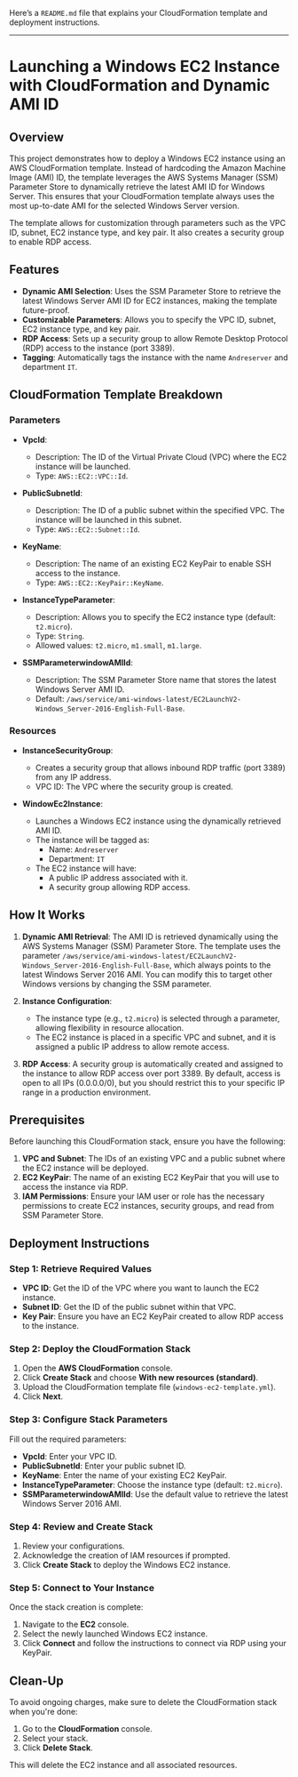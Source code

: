 Here’s a `README.md` file that explains your CloudFormation template and deployment instructions.

---

# Launching a Windows EC2 Instance with CloudFormation and Dynamic AMI ID

## Overview

This project demonstrates how to deploy a Windows EC2 instance using an AWS CloudFormation template. Instead of hardcoding the Amazon Machine Image (AMI) ID, the template leverages the AWS Systems Manager (SSM) Parameter Store to dynamically retrieve the latest AMI ID for Windows Server. This ensures that your CloudFormation template always uses the most up-to-date AMI for the selected Windows Server version.

The template allows for customization through parameters such as the VPC ID, subnet, EC2 instance type, and key pair. It also creates a security group to enable RDP access.

## Features

- **Dynamic AMI Selection**: Uses the SSM Parameter Store to retrieve the latest Windows Server AMI ID for EC2 instances, making the template future-proof.
- **Customizable Parameters**: Allows you to specify the VPC ID, subnet, EC2 instance type, and key pair.
- **RDP Access**: Sets up a security group to allow Remote Desktop Protocol (RDP) access to the instance (port 3389).
- **Tagging**: Automatically tags the instance with the name `Andreserver` and department `IT`.

## CloudFormation Template Breakdown

### Parameters

- **VpcId**: 
  - Description: The ID of the Virtual Private Cloud (VPC) where the EC2 instance will be launched.
  - Type: `AWS::EC2::VPC::Id`.
  
- **PublicSubnetId**: 
  - Description: The ID of a public subnet within the specified VPC. The instance will be launched in this subnet.
  - Type: `AWS::EC2::Subnet::Id`.

- **KeyName**: 
  - Description: The name of an existing EC2 KeyPair to enable SSH access to the instance.
  - Type: `AWS::EC2::KeyPair::KeyName`.

- **InstanceTypeParameter**: 
  - Description: Allows you to specify the EC2 instance type (default: `t2.micro`).
  - Type: `String`.
  - Allowed values: `t2.micro`, `m1.small`, `m1.large`.

- **SSMParameterwindowAMIId**: 
  - Description: The SSM Parameter Store name that stores the latest Windows Server AMI ID.
  - Default: `/aws/service/ami-windows-latest/EC2LaunchV2-Windows_Server-2016-English-Full-Base`.

### Resources

- **InstanceSecurityGroup**: 
  - Creates a security group that allows inbound RDP traffic (port 3389) from any IP address.
  - VPC ID: The VPC where the security group is created.

- **WindowEc2Instance**: 
  - Launches a Windows EC2 instance using the dynamically retrieved AMI ID.
  - The instance will be tagged as:
    - Name: `Andreserver`
    - Department: `IT`
  - The EC2 instance will have:
    - A public IP address associated with it.
    - A security group allowing RDP access.

## How It Works

1. **Dynamic AMI Retrieval**: The AMI ID is retrieved dynamically using the AWS Systems Manager (SSM) Parameter Store. The template uses the parameter `/aws/service/ami-windows-latest/EC2LaunchV2-Windows_Server-2016-English-Full-Base`, which always points to the latest Windows Server 2016 AMI. You can modify this to target other Windows versions by changing the SSM parameter.

2. **Instance Configuration**: 
   - The instance type (e.g., `t2.micro`) is selected through a parameter, allowing flexibility in resource allocation.
   - The EC2 instance is placed in a specific VPC and subnet, and it is assigned a public IP address to allow remote access.

3. **RDP Access**: A security group is automatically created and assigned to the instance to allow RDP access over port 3389. By default, access is open to all IPs (0.0.0.0/0), but you should restrict this to your specific IP range in a production environment.

## Prerequisites

Before launching this CloudFormation stack, ensure you have the following:

1. **VPC and Subnet**: The IDs of an existing VPC and a public subnet where the EC2 instance will be deployed.
2. **EC2 KeyPair**: The name of an existing EC2 KeyPair that you will use to access the instance via RDP.
3. **IAM Permissions**: Ensure your IAM user or role has the necessary permissions to create EC2 instances, security groups, and read from SSM Parameter Store.

## Deployment Instructions

### Step 1: Retrieve Required Values

- **VPC ID**: Get the ID of the VPC where you want to launch the EC2 instance.
- **Subnet ID**: Get the ID of the public subnet within that VPC.
- **Key Pair**: Ensure you have an EC2 KeyPair created to allow RDP access to the instance.

### Step 2: Deploy the CloudFormation Stack

1. Open the **AWS CloudFormation** console.
2. Click **Create Stack** and choose **With new resources (standard)**.
3. Upload the CloudFormation template file (`windows-ec2-template.yml`).
4. Click **Next**.

### Step 3: Configure Stack Parameters

Fill out the required parameters:

- **VpcId**: Enter your VPC ID.
- **PublicSubnetId**: Enter your public subnet ID.
- **KeyName**: Enter the name of your existing EC2 KeyPair.
- **InstanceTypeParameter**: Choose the instance type (default: `t2.micro`).
- **SSMParameterwindowAMIId**: Use the default value to retrieve the latest Windows Server 2016 AMI.

### Step 4: Review and Create Stack

1. Review your configurations.
2. Acknowledge the creation of IAM resources if prompted.
3. Click **Create Stack** to deploy the Windows EC2 instance.

### Step 5: Connect to Your Instance

Once the stack creation is complete:

1. Navigate to the **EC2** console.
2. Select the newly launched Windows EC2 instance.
3. Click **Connect** and follow the instructions to connect via RDP using your KeyPair.

## Clean-Up

To avoid ongoing charges, make sure to delete the CloudFormation stack when you're done:

1. Go to the **CloudFormation** console.
2. Select your stack.
3. Click **Delete Stack**.

This will delete the EC2 instance and all associated resources.

